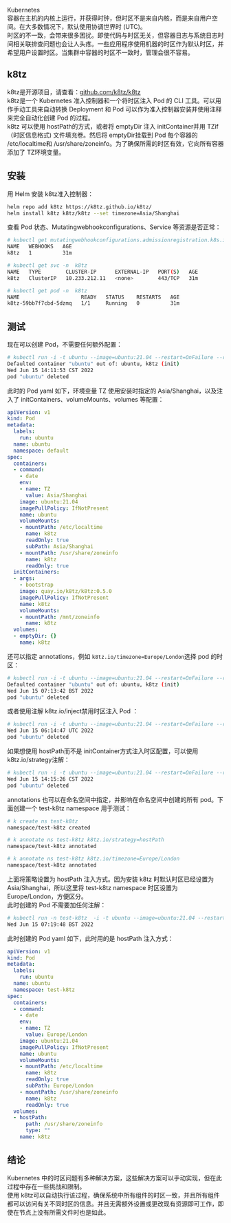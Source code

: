 Kubernetes<br />容器在主机的内核上运行，并获得时钟，但时区不是来自内核，而是来自用户空间。在大多数情况下，默认使用协调世界时 (UTC)。<br />时区的不一致，会带来很多困扰。即使代码与时区无关，但容器日志与系统日志时间相关联排查问题也会让人头疼。一些应用程序使用机器的时区作为默认时区，并希望用户设置时区。当集群中容器的时区不一致时，管理会很不容易。
<a name="Ff2Ju"></a>
## k8tz
k8tz是开源项目，请查看：[github.com/k8tz/k8tz](https://github.com/k8tz/k8tz)<br />k8tz是一个 Kubernetes 准入控制器和一个将时区注入 Pod 的 CLI 工具。可以用作手动工具来自动转换 Deployment 和 Pod 可以作为准入控制器安装并使用注释来完全自动化创建 Pod 的过程。<br />k8tz 可以使用 hostPath的方式，或者将 emptyDir 注入 initContainer并用 TZif（时区信息格式) 文件填充卷。然后将 emptyDir挂载到 Pod 每个容器的 /etc/localtime和 /usr/share/zoneinfo。为了确保所需的时区有效，它向所有容器添加了 TZ环境变量。
<a name="i2KRR"></a>
## 安装
用 Helm 安装 k8tz准入控制器：
```bash
helm repo add k8tz https://k8tz.github.io/k8tz/
helm install k8tz k8tz/k8tz --set timezone=Asia/Shanghai
```
查看 Pod 状态、Mutatingwebhookconfigurations、Service 等资源是否正常：
```bash
# kubectl get mutatingwebhookconfigurations.admissionregistration.k8s.io  k8tz
NAME   WEBHOOKS   AGE
k8tz   1          31m

# kubectl get svc -n  k8tz
NAME   TYPE        CLUSTER-IP      EXTERNAL-IP   PORT(S)   AGE
k8tz   ClusterIP   10.233.212.11   <none>        443/TCP   31m

# kubectl get pod -n  k8tz
NAME                    READY   STATUS    RESTARTS   AGE
k8tz-59bb7f7cbd-5dzmq   1/1     Running   0          31m
```
<a name="kzK0Y"></a>
## 测试
现在可以创建 Pod，不需要任何额外配置：
```bash
# kubectl run -i -t ubuntu --image=ubuntu:21.04 --restart=OnFailure --rm=true --command date
Defaulted container "ubuntu" out of: ubuntu, k8tz (init)
Wed Jun 15 14:11:53 CST 2022
pod "ubuntu" deleted
```
此时的 Pod yaml 如下，环境变量 TZ 使用安装时指定的 Asia/Shanghai，以及注入了 initContainers、volumeMounts、volumes 等配置：
```yaml
apiVersion: v1
kind: Pod
metadata:
  labels:
    run: ubuntu
  name: ubuntu
  namespace: default
spec:
  containers:
  - command:
    - date
    env:
    - name: TZ
      value: Asia/Shanghai
    image: ubuntu:21.04
    imagePullPolicy: IfNotPresent
    name: ubuntu
    volumeMounts:
    - mountPath: /etc/localtime
      name: k8tz
      readOnly: true
      subPath: Asia/Shanghai
    - mountPath: /usr/share/zoneinfo
      name: k8tz
      readOnly: true
  initContainers:
  - args:
    - bootstrap
    image: quay.io/k8tz/k8tz:0.5.0
    imagePullPolicy: IfNotPresent
    name: k8tz
    volumeMounts:
    - mountPath: /mnt/zoneinfo
      name: k8tz
  volumes:
  - emptyDir: {}
    name: k8tz
```
还可以指定 annotations，例如 `k8tz.io/timezone=Europe/London`选择 pod 的时区：
```bash
# kubectl run -i -t ubuntu --image=ubuntu:21.04 --restart=OnFailure --rm=true --command date --annotations k8tz.io/timezone=Europe/London
Defaulted container "ubuntu" out of: ubuntu, k8tz (init)
Wed Jun 15 07:13:42 BST 2022
pod "ubuntu" deleted
```
或者使用注解 k8tz.io/inject禁用时区注入 Pod ：
```bash
# kubectl run -i -t ubuntu --image=ubuntu:21.04 --restart=OnFailure --rm=true --command date --annotations k8tz.io/inject=false
Wed Jun 15 06:14:47 UTC 2022
pod "ubuntu" deleted
```
如果想使用 hostPath而不是 initContainer方式注入时区配置，可以使用 k8tz.io/strategy注解：
```bash
# kubectl run -i -t ubuntu --image=ubuntu:21.04 --restart=OnFailure --rm=true --command date --annotations k8tz.io/strategy=hostPath
Wed Jun 15 14:15:26 CST 2022
pod "ubuntu" deleted
```
annotations 也可以在命名空间中指定，并影响在命名空间中创建的所有 pod。下面创建一个 test-k8tz namespace 用于测试：
```bash
# k create ns test-k8tz
namespace/test-k8tz created

# k annotate ns test-k8tz k8tz.io/strategy=hostPath
namespace/test-k8tz annotated

# k annotate ns test-k8tz k8tz.io/timezone=Europe/London
namespace/test-k8tz annotated
```
上面将策略设置为 hostPath 注入方式。因为安装 k8tz 时默认时区已经设置为 Asia/Shanghai，所以这里将 test-k8tz namespace 时区设置为 Europe/London，方便区分。<br />此时创建的 Pod 不需要加任何注解：
```bash
# kubectl run -n test-k8tz  -i -t ubuntu --image=ubuntu:21.04 --restart=OnFailure  --command date
Wed Jun 15 07:19:48 BST 2022
```
此时创建的 Pod yaml 如下，此时用的是 hostPath 注入方式：
```yaml
apiVersion: v1
kind: Pod
metadata:
  labels:
    run: ubuntu
  name: ubuntu
  namespace: test-k8tz
spec:
  containers:
  - command:
    - date
    env:
    - name: TZ
      value: Europe/London
    image: ubuntu:21.04
    imagePullPolicy: IfNotPresent
    name: ubuntu
    volumeMounts:
    - mountPath: /etc/localtime
      name: k8tz
      readOnly: true
      subPath: Europe/London
    - mountPath: /usr/share/zoneinfo
      name: k8tz
      readOnly: true
  volumes:
  - hostPath:
      path: /usr/share/zoneinfo
      type: ""
    name: k8tz
```
<a name="lb7DE"></a>
## 结论
Kubernetes 中的时区问题有多种解决方案，这些解决方案可以手动实现，但在此过程中存在一些挑战和限制。<br />使用 k8tz可以自动执行该过程，确保系统中所有组件的时区一致，并且所有组件都可以访问有关不同时区的信息。并且无需额外设置或更改现有资源即可工作，即使在节点上没有所需文件时也是如此。
